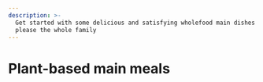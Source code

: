 ```yaml
---
description: >-
  Get started with some delicious and satisfying wholefood main dishes that will
  please the whole family
---
```


# Plant-based main meals

